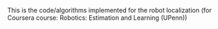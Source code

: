 This is the code/algorithms implemented for the robot localization (for Coursera course: Robotics: Estimation and Learning (UPenn))
